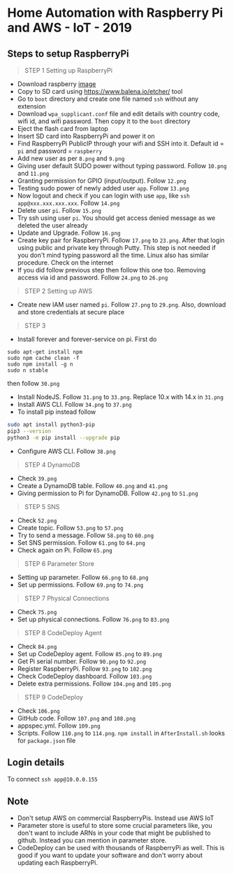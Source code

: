 # Home Automation with Raspberry Pi and AWS - IoT - 2019

## Steps to setup RaspberryPi

>STEP 1
>Setting up RaspberryPi 

- Download raspberry [image](https://www.raspberrypi.org/downloads/raspberry-pi-os/) 
- Copy to SD card using https://www.balena.io/etcher/ tool
- Go to `boot` directory and create one file named `ssh` without any extension
- Download `wpa_supplicant.conf` file and edit details with country code, wifi id, and wifi password. Then copy it 
to the `boot` directory
- Eject the flash card from laptop 
- Insert SD card into RaspberryPi and power it on 
- Find RaspberryPi PublicIP through your wifi and SSH into it. 
Default id = `pi` and password = `raspberry`
- Add new user as per `8.png` and `9.png`
- Giving user default SUDO power without typing password. Follow `10.png`
and `11.png`
- Granting permission for GPIO (input/output). Follow `12.png`
- Testing sudo power of newly added user `app`. Follow `13.png`
- Now logout and check if you can login with use `app`, like `ssh app@xxx.xxx.xxx.xxx`. 
Follow `14.png`
- Delete user `pi`. Follow `15.png`
- Try ssh using user `pi`. You should get access denied message as we deleted the user already 
- Update and Upgrade. Follow `16.png`
- Create key pair for RaspberryPi. Follow `17.png` to `23.png`. After that login using 
public and private key through Putty. This step is not needed if you don't mind typing password all the time.
Linux also has similar procedure. Check on the internet
- If you did follow previous step then follow this one too. Removing access via id and password.
Follow `24.png` to `26.png`

>STEP 2
>Setting up AWS

- Create new IAM user named `pi`. Follow `27.png` to `29.png`. Also, download and
store credentials at secure place

>STEP 3

- Install forever and forever-service on pi. First do 
```
sudo apt-get install npm
sudo npm cache clean -f
sudo npm install -g n
sudo n stable
```
then follow `30.png`
- Install NodeJS. Follow `31.png` to `33.png`. Replace 10.x with 14.x in `31.png`
- Install AWS CLI. Follow `34.png` to `37.png`
- To install pip instead follow 
```bash
sudo apt install python3-pip
pip3 --version
python3 -m pip install --upgrade pip
```
- Configure AWS CLI. Follow `38.png`

>STEP 4
>DynamoDB

- Check `39.png`
- Create a DynamoDB table. Follow `40.png` and `41.png`
- Giving permission to Pi for DynamoDB. Follow `42.png` to `51.png`

>STEP 5
>SNS

- Check `52.png`
- Create topic. Follow `53.png` to `57.png`
- Try to send a message. Follow `58.png` to `60.png`
- Set SNS permission. Follow `61.png` to `64.png`
- Check again on Pi. Follow `65.png`

>STEP 6
>Parameter Store

- Setting up parameter. Follow `66.png` to `68.png`
- Set up permissions. Follow `69.png` to `74.png`
 
>STEP 7
>Physical Connections 

- Check `75.png`
- Set up physical connections. Follow `76.png` to `83.png`

>STEP 8
>CodeDeploy Agent

- Check `84.png`
- Set up CodeDeploy agent. Follow `85.png` to `89.png`
- Get Pi serial number. Follow `90.png` to `92.png`
- Register RaspberryPi. Follow `93.png` to `102.png`
- Check CodeDeploy dashboard. Follow `103.png`
- Delete extra permissions. Follow `104.png` and `105.png`

>STEP 9
>CodeDeploy

- Check `106.png`
- GitHub code. Follow `107.png` and `108.png`
- appspec.yml. Follow `109.png`
- Scripts. Follow `110.png` to `114.png`. 
`npm install` in `AfterInstall.sh` looks for `package.json` file 

## Login details 

To connect `ssh app@10.0.0.155`

## Note

- Don't setup AWS on commercial RaspberryPis. Instead use AWS IoT
- Parameter store is useful to store some crucial parameters like, you don't want to include ARNs in 
your code that might be published to github. Instead you can mention in parameter store. 
- CodeDeploy can be used with thousands of RaspberryPi as well. This is good 
if you want to update your software and don't worry about updating each 
RaspberryPi. 


